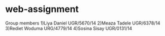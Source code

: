 # web-assignment
Group members
1)Liya Daniel UGR/5670/14
2)Meaza Tadele  UGR/6378/14
3)Rediet Woduma URG/4779/14
4)Sosina Sisay UGR/0131/14
